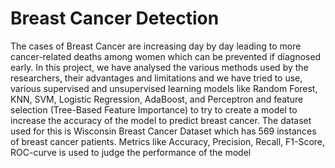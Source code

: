 # Breast Cancer Detection

The cases of Breast Cancer are increasing day by day leading to more cancer-related deaths among women which can be prevented if diagnosed early. In this project, we have analysed the various methods used by the researchers, their advantages and limitations and we have tried to use, various supervised and unsupervised learning models like Random Forest, KNN, SVM, Logistic Regression, AdaBoost, and Perceptron and feature selection (Tree-Based Feature Importance) to try to create a model to increase the accuracy of the model to predict breast cancer. The dataset used for this is Wisconsin Breast Cancer Dataset which has 569 instances of breast cancer patients. Metrics like Accuracy, Precision, Recall, F1-Score, ROC-curve is used to judge the performance of the model
